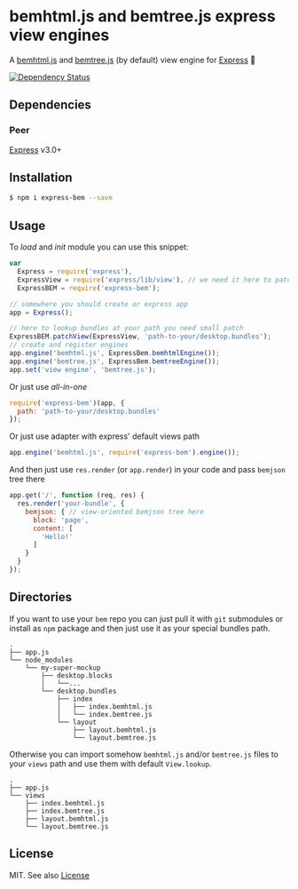
bemhtml.js and bemtree.js express view engines
==============================================

A [bemhtml.js][] and [bemtree.js][] (by default) view engine for [Express][] :palm_tree:

[![Dependency Status](https://david-dm.org/zxqfox/express-bem.png)][status]

[Express]: https://github.com/visionmedia/express
[bemhtml.js]: https://github.com/bem/bem-core
[bemtree.js]: https://github.com/bem/bem-core
[status]: https://david-dm.org/zxqfox/express-bem

Dependencies
------------

### Peer

[Express][] v3.0+

Installation
------------

```sh
$ npm i express-bem --save
```

Usage
-----

To _load_ and _init_ module you can use this snippet:

```js
var
  Express = require('express'),
  ExpressView = require('express/lib/view'), // we need it here to patch it
  ExpressBEM = require('express-bem');

// somewhere you should create or express app
app = Express();

// here to lookup bundles at your path you need small patch
ExpressBEM.patchView(ExpressView, 'path-to-your/desktop.bundles');
// create and register engines
app.engine('bemhtml.js', ExpressBem.bemhtmlEngine());
app.engine('bemtree.js', ExpressBem.bemtreeEngine());
app.set('view engine', 'bemtree.js');
```

Or just use _all-in-one_

```js
require('express-bem')(app, {
  path: 'path-to-your/desktop.bundles'
});
```

Or just use adapter with express' default views path

```js
app.engine('bemhtml.js', require('express-bem').engine());
```

And then just use `res.render` (or `app.render`) in your code and pass
`bemjson` tree there

```js
app.get('/', function (req, res) {
  res.render('your-bundle', {
    bemjson: { // view-oriented bemjson tree here
      block: 'page',
      content: [
        'Hello!'
      ]
    }
  }
});
```

Directories
-----------

If you want to use your `bem` repo you can just pull it with `git` submodules
or install as `npm` package and then just use it as your special bundles path.

```
.
├── app.js
└── node_modules
    └── my-super-mockup
        ├── desktop.blocks
        │   └──...
        └── desktop.bundles
            ├── index
            │   ├── index.bemhtml.js
            │   └── index.bemtree.js
            └── layout
                ├── layout.bemhtml.js
                └── layout.bemtree.js
```

Otherwise you can import somehow `bemhtml.js` and/or `bemtree.js` files
to your `views` path and use them with default `View.lookup`.

```
.
├── app.js
└── views
    ├── index.bemhtml.js
    ├── index.bemtree.js
    ├── layout.bemhtml.js
    └── layout.bemtree.js
```

License
-------

MIT. See also [License][]

[License]: https://github.com/zxqfox/express-bem/blob/master/LICENSE
